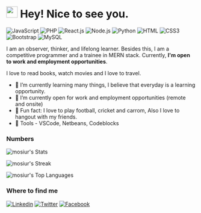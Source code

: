 <h1><img src="https://emojis.slackmojis.com/emojis/images/1531849430/4246/blob-sunglasses.gif?1531849430" width="30"/> Hey! Nice to see you.</h1>

![JavaScript](https://img.shields.io/badge/JavaScript-F7DF1E?style=flat-square&logo=javascript&logoColor=black)
![PHP](https://img.shields.io/badge/PHP-777BB4?style=flat-square&logo=php&logoColor=white)
![React.js](https://img.shields.io/badge/React.js-0081CB?style=flat-square&logo=react&logoColor=61DAFB)
![Node.js](https://img.shields.io/badge/Node.js-43853D?style=flat-square&logo=node.js&logoColor=white)
![Python](https://img.shields.io/badge/Python-3776AB?style=flat-square&logo=python&logoColor=white)
![HTML](https://img.shields.io/badge/HTML5-E34F26?style=flat-square&logo=html5&logoColor=white)
![CSS3](https://img.shields.io/badge/CSS3-1572B6?style=flat-square&logo=css3&logoColor=white)
![Bootstrap](https://img.shields.io/badge/Bootstrap-563D7C?style=flat-square&logo=bootstrap&logoColor=white)
![MySQL](https://img.shields.io/badge/MySQL-005C84?style=flat-square&logo=mysql&logoColor=white)

I am an observer, thinker, and lifelong learner. 
Besides this, I am a competitive programmer and a trainee in MERN stack.
Currently, **I'm open to work and employment opportunities**.

I love to read books, watch movies and I love to travel.

- 🌱 I’m currently learning many things, I believe that everyday is a learning opportunity.
- 👯 I’m currently open for work and employment opportunities (remote and onsite)
- :partying_face: Fun fact: I love to play football, cricket and carrom, Also I love to hangout with my friends.
- :wrench: Tools - VSCode, Netbeans, Codeblocks

### Numbers
![mosiur's Stats](https://github-readme-stats.vercel.app/api?username=mosiur-n00b&theme=light&show_icons=true&hide_border=true&count_private=true)

![mosiur's Streak]((https://github-readme-streak-stats.herokuapp.com/?user=mosiur-n00b&theme=default&hide_border=true))

![mosiur's Top Languages](https://github-readme-stats.vercel.app/api/top-langs/?username=mosiur-n00b&theme=default&show_icons=true&hide_border=true&layout=compact)

### Where to find me

[![Linkedin](https://img.shields.io/badge/LinkedIn-0077B5?style=flat-square&logo=linkedin&logoColor=white)](https://www.linkedin.com/in/mosiur-n00b/) 
[![Twitter](https://img.shields.io/badge/Twitter-1DA1F2?style=flat-square&logo=twitter&logoColor=white)](https://www.goodreads.com/user/show/118233684-mosiur-rahman)
[![Facebook](https://img.shields.io/badge/Facebook-1877F2?style=flat-square&logo=facebook&logoColor=white)](https://web.facebook.com/mosiur.n00b/)
